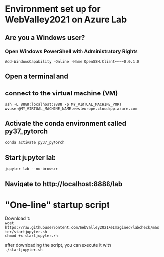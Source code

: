 # Environment set up for WebValley2021 on Azure Lab

## Are you a Windows user?
### Open Windows PowerShell with Administratory Rights

`Add-WindowsCapability -Online -Name OpenSSH.Client~~~~0.0.1.0`

## Open a terminal and
## connect to the virtual machine (VM)
`ssh -L 8888:localhost:8888 -p MY_VIRTUAL_MACHINE_PORT wvuser@MY_VIRTUAL_MACHINE_NAME.westeurope.cloudapp.azure.com`

## Activate the conda environment called py37_pytorch
`conda activate py37_pytorch`

## Start jupyter lab
`jupyter lab --no-browser`

## Navigate to http://localhost:8888/lab

# "One-line" startup script
Download it:  
`wget https://raw.githubusercontent.com/WebValley2021ReImagined/labcheck/master/startjupyter.sh`  
`chmod +x startjupyter.sh`

after downloading the script, you can execute it with  
`./startjupyter.sh`
